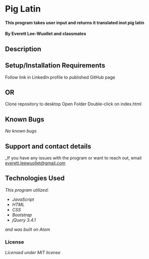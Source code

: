 # Pig Latin

#### This program takes user input and returns it translated inot pig latin

#### By Everett Lee-Wuollet and classmates

## Description



## Setup/Installation Requirements

Follow link in LinkedIn profile to published GitHub page

## OR

Clone repository to desktop
Open Folder
Double-click on index.html

## Known Bugs

_No known bugs_

## Support and contact details

_If you have any issues with the program or want to reach out, email everett.leewuollet@gmail.com
## Technologies Used

_This program utilized:_
* _JavaScript_
* _HTML_
* _CSS_
* _Bootstrap_
* _jQuery 3.4.1_

_and was built on Atom_

### License

*Licensed under MIT license*

